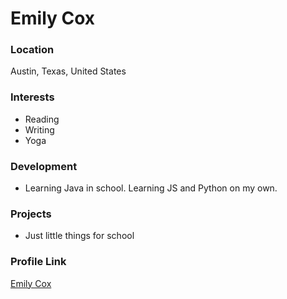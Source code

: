 # Emily Cox

### Location

Austin, Texas, United States

### Interests

- Reading
- Writing
- Yoga

### Development
- Learning Java in school. Learning JS and Python on my own. 


### Projects

- Just little things for school

### Profile Link

[Emily Cox](https://github.com/robotnamedEmily)
